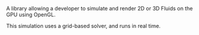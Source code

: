 A library allowing a developer to simulate and render 2D or 3D Fluids on the GPU using OpenGL.

This simulation uses a grid-based solver, and runs in real time.